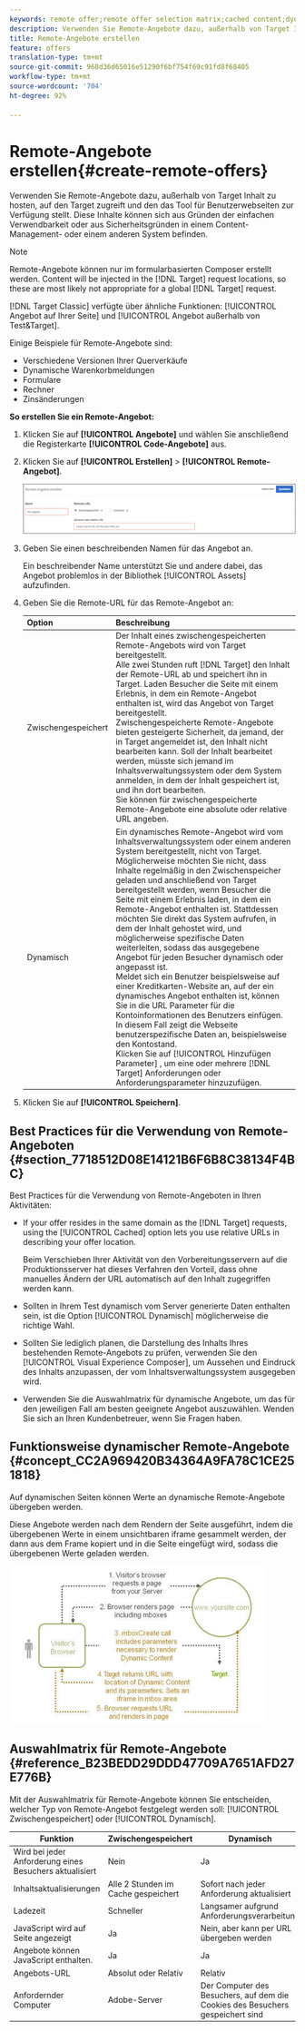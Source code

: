 ```yaml
---
keywords: remote offer;remote offer selection matrix;cached content;dynamic content
description: Verwenden Sie Remote-Angebote dazu, außerhalb von Target Inhalt zu hosten, auf den Target zugreift und den das Tool für Benutzerwebseiten zur Verfügung stellt. Diese Inhalte können sich aus Gründen der einfachen Verwendbarkeit oder aus Sicherheitsgründen in einem Content-Management- oder einem anderen System befinden.
title: Remote-Angebote erstellen
feature: offers
translation-type: tm+mt
source-git-commit: 968d36d65016e51290f6bf754f69c91fd8f68405
workflow-type: tm+mt
source-wordcount: '704'
ht-degree: 92%

---
```



# Remote-Angebote erstellen{#create-remote-offers}

Verwenden Sie Remote-Angebote dazu, außerhalb von Target Inhalt zu hosten, auf den Target zugreift und den das Tool für Benutzerwebseiten zur Verfügung stellt. Diese Inhalte können sich aus Gründen der einfachen Verwendbarkeit oder aus Sicherheitsgründen in einem Content-Management- oder einem anderen System befinden.

>[!NOTE]
>
>Remote-Angebote können nur im formularbasierten Composer erstellt werden. Content will be injected in the [!DNL Target] request locations, so these are most likely not appropriate for a global [!DNL Target] request.
>
>[!DNL Target Classic] verfügte über ähnliche Funktionen: [!UICONTROL Angebot auf Ihrer Seite] und [!UICONTROL Angebot außerhalb von Test&amp;Target].

Einige Beispiele für Remote-Angebote sind:

* Verschiedene Versionen Ihrer Querverkäufe
* Dynamische Warenkorbmeldungen
* Formulare
* Rechner
* Zinsänderungen

**So erstellen Sie ein Remote-Angebot:**

1. Klicken Sie auf **[!UICONTROL Angebote]** und wählen Sie anschließend die Registerkarte **[!UICONTROL Code-Angebote]** aus.
1. Klicken Sie auf **[!UICONTROL Erstellen]** > **[!UICONTROL Remote-Angebot]**.

   ![](assets/remote_offer_ui.png)

1. Geben Sie einen beschreibenden Namen für das Angebot an.

   Ein beschreibender Name unterstützt Sie und andere dabei, das Angebot problemlos in der Bibliothek [!UICONTROL Assets] aufzufinden.

1. Geben Sie die Remote-URL für das Remote-Angebot an:

   | Option | Beschreibung |
   |--- |--- |
   | Zwischengespeichert | Der Inhalt eines zwischengespeicherten Remote-Angebots wird von Target bereitgestellt.<br>Alle zwei Stunden ruft [!DNL Target] den Inhalt der Remote-URL ab und speichert ihn in Target. Laden Besucher die Seite mit einem Erlebnis, in dem ein Remote-Angebot enthalten ist, wird das Angebot von Target bereitgestellt.<br>Zwischengespeicherte Remote-Angebote bieten gesteigerte Sicherheit, da jemand, der in Target angemeldet ist, den Inhalt nicht bearbeiten kann. Soll der Inhalt bearbeitet werden, müsste sich jemand im Inhaltsverwaltungssystem oder dem System anmelden, in dem der Inhalt gespeichert ist, und ihn dort bearbeiten.<br>Sie können für zwischengespeicherte Remote-Angebote eine absolute oder relative URL angeben. |
   | Dynamisch | Ein dynamisches Remote-Angebot wird vom Inhaltsverwaltungssystem oder einem anderen System bereitgestellt, nicht von Target.<br>Möglicherweise möchten Sie nicht, dass Inhalte regelmäßig in den Zwischenspeicher geladen und anschließend von Target bereitgestellt werden, wenn Besucher die Seite mit einem Erlebnis laden, in dem ein Remote-Angebot enthalten ist. Stattdessen möchten Sie direkt das System aufrufen, in dem der Inhalt gehostet wird, und möglicherweise spezifische Daten weiterleiten, sodass das ausgegebene Angebot für jeden Besucher dynamisch oder angepasst ist.<br>Meldet sich ein Benutzer beispielsweise auf einer Kreditkarten-Website an, auf der ein dynamisches Angebot enthalten ist, können Sie in die URL Parameter für die Kontoinformationen des Benutzers einfügen. In diesem Fall zeigt die Webseite benutzerspezifische Daten an, beispielsweise den Kontostand.<br>Klicken Sie auf [!UICONTROL Hinzufügen Parameter] , um eine oder mehrere [!DNL Target] Anforderungen oder Anforderungsparameter hinzuzufügen. |

1. Klicken Sie auf **[!UICONTROL Speichern]**.

## Best Practices für die Verwendung von Remote-Angeboten {#section_7718512D08E14121B6F6B8C38134F4BC}

Best Practices für die Verwendung von Remote-Angeboten in Ihren Aktivitäten:

* If your offer resides in the same domain as the [!DNL Target] requests, using the [!UICONTROL Cached] option lets you use relative URLs in describing your offer location.

   Beim Verschieben Ihrer Aktivität von den Vorbereitungsservern auf die Produktionsserver hat dieses Verfahren den Vorteil, dass ohne manuelles Ändern der URL automatisch auf den Inhalt zugegriffen werden kann.

* Sollten in Ihrem Test dynamisch vom Server generierte Daten enthalten sein, ist die Option [!UICONTROL Dynamisch] möglicherweise die richtige Wahl.
* Sollten Sie lediglich planen, die Darstellung des Inhalts Ihres bestehenden Remote-Angebots zu prüfen, verwenden Sie den [!UICONTROL Visual Experience Composer], um Aussehen und Eindruck des Inhalts anzupassen, der vom Inhaltsverwaltungssystem ausgegeben wird.
* Verwenden Sie die Auswahlmatrix für dynamische Angebote, um das für den jeweiligen Fall am besten geeignete Angebot auszuwählen. Wenden Sie sich an Ihren Kundenbetreuer, wenn Sie Fragen haben.

## Funktionsweise dynamischer Remote-Angebote {#concept_CC2A969420B34364A9FA78C1CE251818}

Auf dynamischen Seiten können Werte an dynamische Remote-Angebote übergeben werden.

Diese Angebote werden nach dem Rendern der Seite ausgeführt, indem die übergebenen Werte in einem unsichtbaren iframe gesammelt werden, der dann aus dem Frame kopiert und in die Seite eingefügt wird, sodass die übergebenen Werte geladen werden.

![](assets/remote_offer_howitworks_2.jpeg)

## Auswahlmatrix für Remote-Angebote {#reference_B23BEDD29DDD47709A7651AFD27E776B}

Mit der Auswahlmatrix für Remote-Angebote können Sie entscheiden, welcher Typ von Remote-Angebot festgelegt werden soll: [!UICONTROL Zwischengespeichert] oder [!UICONTROL Dynamisch].

| Funktion | Zwischengespeichert | Dynamisch |
|--- |--- |--- |
| Wird bei jeder Anforderung eines Besuchers aktualisiert | Nein | Ja |
| Inhaltsaktualisierungen | Alle 2 Stunden im Cache gespeichert | Sofort nach jeder Anforderung aktualisiert |
| Ladezeit | Schneller | Langsamer aufgrund Anforderungsverarbeitung |
| JavaScript wird auf Seite angezeigt | Ja | Nein, aber kann per URL übergeben werden |
| Angebote können JavaScript enthalten. | Ja | Ja |
| Angebots-URL | Absolut      oder Relativ | Relativ |
| Anfordernder Computer | Adobe-Server | Der Computer des Besuchers, auf dem die Cookies des Besuchers gespeichert sind |
